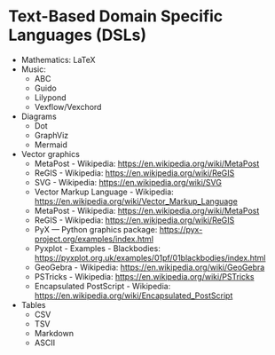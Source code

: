 # Text-Based Domain Specific Languages (DSLs)
- Mathematics: LaTeX
- Music:
    - ABC
    - Guido
    - Lilypond
    - Vexflow/Vexchord
- Diagrams
    - Dot
    - GraphViz
    - Mermaid
- Vector graphics
    - MetaPost - Wikipedia: https://en.wikipedia.org/wiki/MetaPost
    - ReGIS - Wikipedia: https://en.wikipedia.org/wiki/ReGIS
    - SVG - Wikipedia: https://en.wikipedia.org/wiki/SVG
    - Vector Markup Language - Wikipedia: https://en.wikipedia.org/wiki/Vector_Markup_Language
    - MetaPost - Wikipedia: https://en.wikipedia.org/wiki/MetaPost
    - ReGIS - Wikipedia: https://en.wikipedia.org/wiki/ReGIS
    - PyX — Python graphics package: https://pyx-project.org/examples/index.html
    - Pyxplot - Examples - Blackbodies: https://pyxplot.org.uk/examples/01pf/01blackbodies/index.html
    - GeoGebra - Wikipedia: https://en.wikipedia.org/wiki/GeoGebra
    - PSTricks - Wikipedia: https://en.wikipedia.org/wiki/PSTricks
    - Encapsulated PostScript - Wikipedia: https://en.wikipedia.org/wiki/Encapsulated_PostScript
- Tables
    - CSV
    - TSV
    - Markdown
    - ASCII